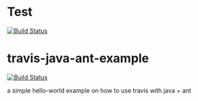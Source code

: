 # Test

[![Build Status](https://travis-ci.org/shahgroup/Test.png?branch=master)](https://travis-ci.org/shahgroup/Test)


travis-java-ant-example
=======================
[![Build Status](https://travis-ci.org/travis-examples/travis-java-ant-example.png?branch=master)](https://travis-ci.org/travis-examples/travis-java-ant-example)

a simple hello-world example on how to use travis with java + ant
